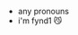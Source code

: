 - any pronouns
- i'm fynd1 😼

<!---
imfynd1/imfynd1 is a ✨ special ✨ repository because its `README.md` (this file) appears on your GitHub profile.
You can click the Preview link to take a look at your changes.
--->
